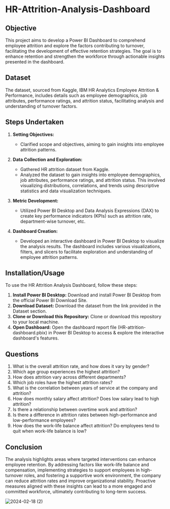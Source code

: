 # HR-Attrition-Analysis-Dashboard


## Objective

This project aims to develop a Power BI Dashboard to comprehend employee attrition and explore the factors contributing to turnover, facilitating the development of effective retention strategies. The goal is to enhance retention and strengthen the workforce through actionable insights presented in the dashboard.

## Dataset

The dataset, sourced from Kaggle, IBM HR Analytics Employee Attrition & Performance, includes details such as employee demographics, job attributes, performance ratings, and attrition status, facilitating analysis and understanding of turnover factors.

## Steps Undertaken

1. **Setting Objectives:**
   - Clarified scope and objectives, aiming to gain insights into employee attrition patterns.

2. **Data Collection and Exploration:**
   - Gathered HR attrition dataset from Kaggle.
   - Analyzed the dataset to gain insights into employee demographics, job attributes, performance ratings, and attrition status. This involved visualizing distributions, correlations, and trends using descriptive statistics and data visualization techniques.

3. **Metric Development:**
   - Utilized Power BI Desktop and Data Analysis Expressions (DAX) to create key performance indicators (KPIs) such as attrition rate, department-wise turnover, etc.

4. **Dashboard Creation:**
   - Developed an interactive dashboard in Power BI Desktop to visualize the analysis results. The dashboard includes various visualizations, filters, and slicers to facilitate exploration and understanding of employee attrition patterns.


## Installation/Usage

To use the HR Attrition Analysis Dashboard, follow these steps:

1. **Install Power BI Desktop:** Download and install Power BI Desktop from the official Power BI Download Site.
2. **Download Dataset:** Download the dataset from the link provided in the Dataset section.
3. **Clone or Download this Repository:** Clone or download this repository to your local machine.
4. **Open Dashboard:** Open the dashboard report file (HR-attrition-dashboard.pbix) in Power BI Desktop to access & explore the interactive dashboard's features.

## Questions

1. What is the overall attrition rate, and how does it vary by gender?
2. Which age group experiences the highest attrition?
3. How does attrition vary across different departments?
4. Which job roles have the highest attrition rates?
5. What is the correlation between years of service at the company and attrition?
6. How does monthly salary affect attrition? Does low salary lead to high attrition?
7. Is there a relationship between overtime work and attrition?
8. Is there a difference in attrition rates between high-performance and low-performance employees?
9. How does the work-life balance affect attrition? Do employees tend to quit when work-life balance is low?

## Conclusion

The analysis highlights areas where targeted interventions can enhance employee retention. By addressing factors like work-life balance and compensation, implementing strategies to support employees in high-turnover roles, and fostering a supportive work environment, the company can reduce attrition rates and improve organizational stability. Proactive measures aligned with these insights can lead to a more engaged and committed workforce, ultimately contributing to long-term success.


![2024-02-18 (2)](https://github.com/SanyaGubrani/HR-Attrition-Analysis-Dashboard/assets/127206660/0774c18f-4711-4728-97b5-3e3de95024d9)
